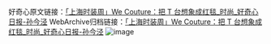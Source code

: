 好奇心原文链接：[「上海时装周」We Couture：把 T 台想象成红毯_时尚_好奇心日报-孙今泾](https://www.qdaily.com/articles/8378.html)
WebArchive归档链接：[「上海时装周」We Couture：把 T 台想象成红毯_时尚_好奇心日报-孙今泾](http://web.archive.org/web/20190623152717/https://www.qdaily.com/articles/8378.html)
![image](http://ww3.sinaimg.cn/large/007d5XDply1g3vd05bs5gj30u04k24ov)